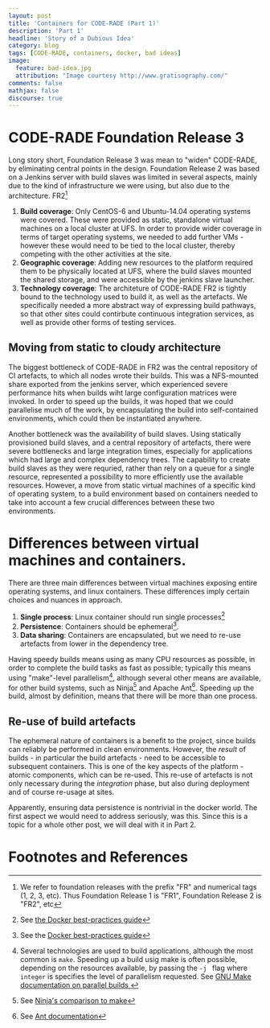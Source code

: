 ```yaml
---
layout: post
title: 'Containers for CODE-RADE (Part 1)'
description: 'Part 1'
headline: 'Story of a Dubious Idea'
category: blog
tags: [CODE-RADE, containers, docker, bad ideas]
image:
  feature: bad-idea.jpg
  attribution: "Image courtesy http://www.gratisography.com/"
comments: false
mathjax: false
discourse: true
---
```


# CODE-RADE Foundation Release 3

Long story short, Foundation Release 3 was mean to "widen" CODE-RADE, by eliminating central points in the design. Foundation Release 2 was based on a Jenkins server with build slaves was limited in several aspects, mainly due to the kind of infrastructure we were using, but also due to the architecture. FR2[^FoundationReleases]

  1. **Build coverage**: Only CentOS-6 and Ubuntu-14.04 operating systems were covered. These were provided as static, standalone virtual machines on a local cluster at UFS. In order to provide wider coverage in terms of target operating systems, we needed to add further VMs - however these would need to be tied to the local cluster, thereby competing with the other activities at the site.
  1. **Geographic coverage**: Adding new resources to the platform required them to be physically located at UFS, where the build slaves mounted the shared storage, and were accessible by the jenkins slave launcher.   
  1. **Technology coverage**: The architeture of CODE-RADE FR2 is tightly bound to the technology used to build it, as well as the artefacts. We specifically needed a more abstract way of expressing build pathways, so that other sites could contirbute continuous integration services, as well as provide other forms of testing services.

## Moving from static to cloudy architecture

The biggest bottleneck of CODE-RADE in FR2 was the central repository of CI artefacts, to which all nodes wrote their builds. This was a NFS-mounted share exported from the jenkins server, which experienced severe performance hits when builds wiht large configuration matrices were invoked. In order to speed up the builds, it was hoped that we could parallelise much of the work, by encapsulating the build into self-contained  environments, which could then be instantiated anywhere.

Another bottleneck was the availability of build slaves. Using statically provisioned build slaves, and a central repository of artefacts, there were severe bottlenecks and large integration times, especially for applications which had large and complex dependency trees. The capability to create build slaves as they were requried, rather than rely on a queue for a single resource, represented a possibility to more efficiently use the available resources. However, a move from static virtual machines of a specific kind of operating system, to a build environment based on containers needed to take into account a few crucial differences between these two environments.

# Differences between virtual machines and containers.

There are three main differences between virtual machines exposing entire operating systems, and linux containers. These differences imply certain choices and nuances in approach.

  1. **Single process**: Linux container should run single processes[^DockerSingleProcess]
  1. **Persistence**: Containers should be ephemeral[^DockerEphemeral].
  1. **Data sharing**: Containers are encapsulated, but we need to re-use artefacts from lower in the dependency tree.

Having speedy builds  means using as many CPU resources as possible, in order to complete the build tasks as fast as possible; typically this means using "make"-level parallelism[^Parmake], although several other means are available, for other build systems, such as Ninja[^ParNinja] and Apache Ant[^ParAnt]. Speeding up the build, almost by definition, means that there will be more than one process.

## Re-use of build artefacts

The ephemeral nature of containers is a benefit to the project, since builds can reliably be performed in clean environments. However, the _result_ of builds - in particular the build artefacts - need to be accessible to subsequent containers. This is one of the key aspects of the platform - atomic components, which can be re-used. This re-use of artefacts is not only necessary during the _integration_ phase, but also during deployment and of course re-usage at sites.

Apparently, ensuring data persistence is nontrivial in the docker world. The first aspect we would need to address seriously, was this. Since this is a topic for a whole other post, we will deal with it in Part 2.

# Footnotes and References

[^FoundationReleases]: We refer to foundation releases with the prefix "FR" and numerical tags (1, 2, 3, etc). Thus Foundation Release 1 is "FR1", Foundation Release 2 is "FR2", etc
[^ParMake]: Several technologies are used to build applications, although the most common is <code>make</code>. Speeding up a build usig make is often possible, depending on the resources available, by passing the <code>-j <integer></code> flag where <code>integer</code> is specifies the level of parallelism requested. See  [GNU Make documentation on parallel builds ](https://www.gnu.org/software/make/manual/make.html#Parallel)
[^ParAnt]: See [Ant documentation](http://ant.apache.org/manual/Tasks/parallel.html)
[^ParNinja]: See [Ninja's comparison to make](https://ninja-build.org/manual.html#_comparison_to_make)
[^DockerSingleProcess]: See [the Docker best-practices guide](https://docs.docker.com/engine/userguide/eng-image/dockerfile_best-practices/#/run-only-one-process-per-container)
[^DockerEphemeral]: See the [Docker best-practices guide](https://docs.docker.com/engine/userguide/eng-image/dockerfile_best-practices/#containers-should-be-ephemeral)
